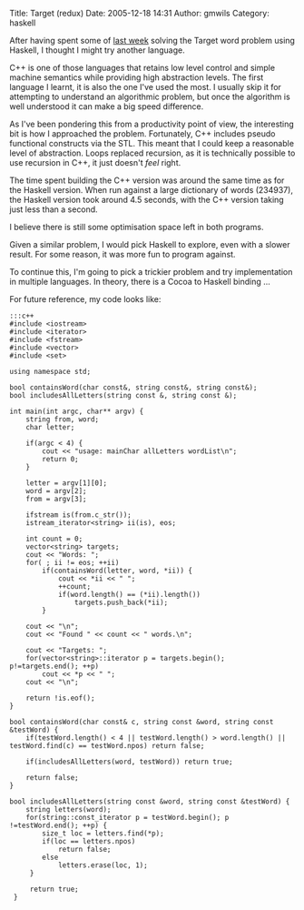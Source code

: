 Title: Target (redux)
Date: 2005-12-18 14:31
Author: gmwils
Category: haskell

After having spent some of [last week][] solving the Target word problem
using Haskell, I thought I might try another language.

C++ is one of those languages that retains low level control and simple
machine semantics while providing high abstraction levels. The first
language I learnt, it is also the one I've used the most. I usually skip
it for attempting to understand an algorithmic problem, but once the
algorithm is well understood it can make a big speed difference.

As I've been pondering this from a productivity point of view, the
interesting bit is how I approached the problem. Fortunately, C++
includes pseudo functional constructs via the STL. This meant that I
could keep a reasonable level of abstraction. Loops replaced recursion,
as it is technically possible to use recursion in C++, it just doesn't
*feel* right.

The time spent building the C++ version was around the same time as for
the Haskell version. When run against a large dictionary of words
(234937), the Haskell version took around 4.5 seconds, with the C++
version taking just less than a second.

I believe there is still some optimisation space left in both programs.

Given a similar problem, I would pick Haskell to explore, even with a
slower result. For some reason, it was more fun to program against.

To continue this, I'm going to pick a trickier problem and try
implementation in multiple languages. In theory, there is a Cocoa to
Haskell binding ...

For future reference, my code looks like:

    :::c++
    #include <iostream>
    #include <iterator>
    #include <fstream>
    #include <vector>
    #include <set>

    using namespace std;

    bool containsWord(char const&, string const&, string const&);
    bool includesAllLetters(string const &, string const &);

    int main(int argc, char** argv) {
        string from, word;
        char letter;

        if(argc < 4) {
            cout << "usage: mainChar allLetters wordList\n";
            return 0;
        }

        letter = argv[1][0];
        word = argv[2];
        from = argv[3];

        ifstream is(from.c_str());
        istream_iterator<string> ii(is), eos;

        int count = 0;
        vector<string> targets;
        cout << "Words: ";
        for( ; ii != eos; ++ii)
            if(containsWord(letter, word, *ii)) {
                cout << *ii << " ";
                ++count;
                if(word.length() == (*ii).length())
                    targets.push_back(*ii);
            }

        cout << "\n";
        cout << "Found " << count << " words.\n";

        cout << "Targets: ";
        for(vector<string>::iterator p = targets.begin(); p!=targets.end(); ++p)
            cout << *p << " ";
        cout << "\n";

        return !is.eof();
    }

    bool containsWord(char const& c, string const &word, string const &testWord) {
        if(testWord.length() < 4 || testWord.length() > word.length() || testWord.find(c) == testWord.npos) return false;

        if(includesAllLetters(word, testWord)) return true;

        return false;
    }

    bool includesAllLetters(string const &word, string const &testWord) {
        string letters(word);
        for(string::const_iterator p = testWord.begin(); p !=testWord.end(); ++p) {
            size_t loc = letters.find(*p);
            if(loc == letters.npos)
                return false;
            else
                letters.erase(loc, 1);
         }

         return true;
     }

  [last week]: http://www.pseudofish.com/blog/2005/12/07/target-finding-letters-in-words/
